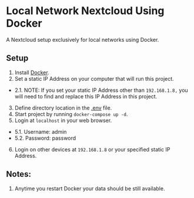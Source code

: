 # Local Network Nextcloud Using Docker
A Nextcloud setup exclusively for local networks using Docker.

## Setup
1. Install [Docker](https://www.docker.com/).
2. Set a static IP Address on your computer that will run this project.
- 2.1. NOTE: If you set your static IP Address other than ``192.168.1.8,`` you will need to find and replace this IP Address in this project.
3. Define directory location in the [.env](./.env) file.
4. Start project by running ``docker-compose up -d``.
5. Login at ``localhost`` in your web browser.
- 5.1. Username: admin
- 5.2. Password: password
6. Login on other devices at ``192.168.1.8`` or your specified static IP Address.

## Notes:
1. Anytime you restart Docker your data should be still available.

